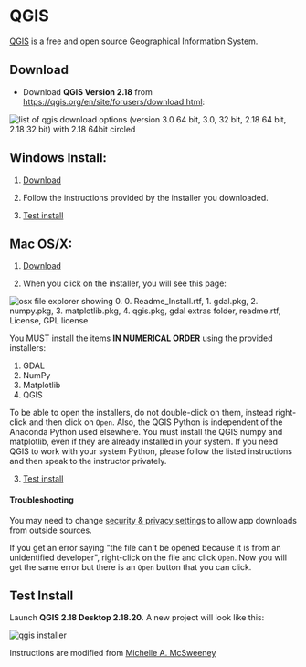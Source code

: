 # QGIS

[QGIS](http://www.qgis.org/en/site/) is a free and open source Geographical Information System. 


## Download
* Download __QGIS Version 2.18__ from https://qgis.org/en/site/forusers/download.html:

![list of qgis download options (version 3.0 64 bit, 3.0, 32 bit, 2.18 64 bit, 2.18 32 bit) with 2.18 64bit circled](../images/windows/qgis/qgis_download.png)

## Windows Install:

1. [Download](#download)

2. Follow the instructions provided by the installer you downloaded.  

3. [Test install](#test-install)

## Mac OS/X:

1. [Download](#download)

2. When you click on the installer, you will see this page:

![osx file explorer showing 0. 0. Readme_Install.rtf, 1. gdal.pkg, 2. numpy.pkg, 3. matplotlib.pkg, 4. qgis.pkg, gdal extras folder, readme.rtf, License, GPL license](../images/osx/qgis.png)

 You MUST install the items **IN NUMERICAL ORDER** using the provided installers:

1. GDAL
2. NumPy
3. Matplotlib
4. QGIS

To be able to open the installers, do not double-click on them, instead right-click and then click on ```Open```. Also, the QGIS Python is independent of the Anaconda Python used elsewhere. You must install the QGIS numpy and matplotlib, even if they are already installed in your system. If you need QGIS to work with your system Python, please follow the listed instructions and then speak to the instructor privately.

3. [Test install](#test-install)

#### Troubleshooting
You may need to change [security & privacy settings](https://support.apple.com/en-us/HT202491) to allow app downloads from outside sources.

If you get an error saying "the file can't be opened because it is from an unidentified developer", right-click on the file and click ```Open```. Now you will get the same error but there is an ```Open``` button that you can click.

## Test Install
 Launch __QGIS 2.18 Desktop 2.18.20__. A new project will look like this:

![qgis installer](../images/windows/qgis/qgis09.png)

Instructions are modified from [Michelle A. McSweeney](https://github.com/michellejm/Intro-QGIS-CUNY-FemSTEM/blob/master/Install-QGIS.md)

